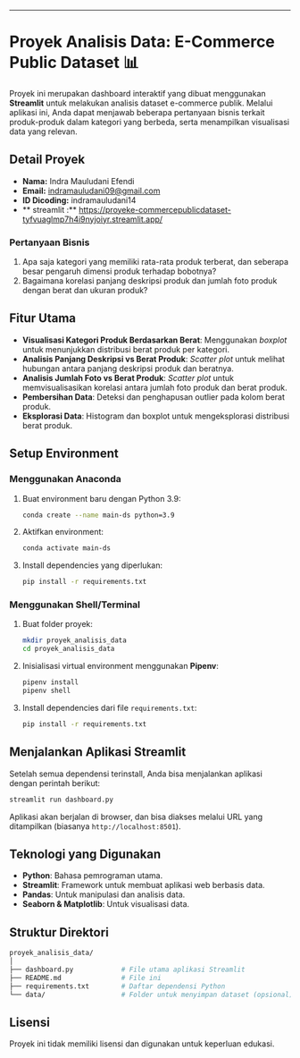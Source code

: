 ---

# Proyek Analisis Data: E-Commerce Public Dataset 📊

Proyek ini merupakan dashboard interaktif yang dibuat menggunakan **Streamlit** untuk melakukan analisis dataset e-commerce publik. Melalui aplikasi ini, Anda dapat menjawab beberapa pertanyaan bisnis terkait produk-produk dalam kategori yang berbeda, serta menampilkan visualisasi data yang relevan.

## Detail Proyek
- **Nama:** Indra Mauludani Efendi
- **Email:** indramauludani09@gmail.com
- **ID Dicoding:** indramauludani14
- ** streamlit :** https://proyeke-commercepublicdataset-tyfvuaglmp7h4i9nyjoiyr.streamlit.app/

### Pertanyaan Bisnis
1. Apa saja kategori yang memiliki rata-rata produk terberat, dan seberapa besar pengaruh dimensi produk terhadap bobotnya?
2. Bagaimana korelasi panjang deskripsi produk dan jumlah foto produk dengan berat dan ukuran produk?

## Fitur Utama
- **Visualisasi Kategori Produk Berdasarkan Berat**: Menggunakan *boxplot* untuk menunjukkan distribusi berat produk per kategori.
- **Analisis Panjang Deskripsi vs Berat Produk**: *Scatter plot* untuk melihat hubungan antara panjang deskripsi produk dan beratnya.
- **Analisis Jumlah Foto vs Berat Produk**: *Scatter plot* untuk memvisualisasikan korelasi antara jumlah foto produk dan berat produk.
- **Pembersihan Data**: Deteksi dan penghapusan outlier pada kolom berat produk.
- **Eksplorasi Data**: Histogram dan boxplot untuk mengeksplorasi distribusi berat produk.

## Setup Environment

### Menggunakan Anaconda
1. Buat environment baru dengan Python 3.9:
   ```bash
   conda create --name main-ds python=3.9
   ```
2. Aktifkan environment:
   ```bash
   conda activate main-ds
   ```
3. Install dependencies yang diperlukan:
   ```bash
   pip install -r requirements.txt
   ```

### Menggunakan Shell/Terminal
1. Buat folder proyek:
   ```bash
   mkdir proyek_analisis_data
   cd proyek_analisis_data
   ```
2. Inisialisasi virtual environment menggunakan **Pipenv**:
   ```bash
   pipenv install
   pipenv shell
   ```
3. Install dependencies dari file `requirements.txt`:
   ```bash
   pip install -r requirements.txt
   ```

## Menjalankan Aplikasi Streamlit
Setelah semua dependensi terinstall, Anda bisa menjalankan aplikasi dengan perintah berikut:

```bash
streamlit run dashboard.py
```

Aplikasi akan berjalan di browser, dan bisa diakses melalui URL yang ditampilkan (biasanya `http://localhost:8501`).

## Teknologi yang Digunakan
- **Python**: Bahasa pemrograman utama.
- **Streamlit**: Framework untuk membuat aplikasi web berbasis data.
- **Pandas**: Untuk manipulasi dan analisis data.
- **Seaborn & Matplotlib**: Untuk visualisasi data.

## Struktur Direktori
```bash
proyek_analisis_data/
│
├── dashboard.py            # File utama aplikasi Streamlit
├── README.md               # File ini
├── requirements.txt        # Daftar dependensi Python
└── data/                   # Folder untuk menyimpan dataset (opsional)
```

## Lisensi
Proyek ini tidak memiliki lisensi dan digunakan untuk keperluan edukasi.

